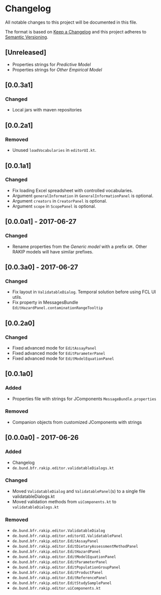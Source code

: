 # Changelog
All notable changes to this project will be documented in this file.

The format is based on [Keep a Changelog](http://keepachangelog.com/en/1.0.0/)
and this project adheres to [Semantic Versioning](http://semver.org/spec/v2.0.0.html).

## [Unreleased]
- Properties strings for *Predictive Model*
- Properties strings for *Other Empirical Model*

## [0.0.3a1]
### Changed
- Local jars with maven repositories

## [0.0.2a1]
### Removed
- Unused `loadVocabularies` in `editorUI.kt`.

## [0.0.1a1]
### Changed
- Fix loading Excel spreadsheet with controlled vocabularies.
- Argument `generalInformation` in `GeneralInformationPanel` is optional.
- Argument `creators` in `CreatorPanel` is optional.
- Argument `scope` in `ScopePanel` is optional.

## [0.0.0a1] - 2017-06-27
### Changed
- Rename properties from the *Generic model* with a prefix `GM.` Other RAKIP models will have similar prefixes.

## [0.0.3a0] - 2017-06-27
### Changed
- Fix layout in `ValidatableDialog`. Temporal solution before using FCL UI utils.
- Fix property in MessagesBundle `EditHazardPanel.contaminationRangeTooltip`

## [0.0.2a0]
### Changed
- Fixed advanced mode for `EditAssayPanel`
- Fixed advanced mode for `EditParameterPanel`
- Fixed advanced mode for `EditModelEquationPanel`

## [0.0.1a0]
### Added
- Properties file with strings for JComponents `MessageBundle.properties`

### Removed
- Companion objects from customized JComponents with strings

## [0.0.0a0] - 2017-06-26
### Added
- Changelog
- `de.bund.bfr.rakip.editor.validatableDialogs.kt`

### Changed
- Moved `ValidatableDialog` and `ValidatablePanel`(s) to a single file validatableDialogs.kt
- Moved validation methods from `uiComponents.kt` to `validatableDialogs.kt`

### Removed
- `de.bund.bfr.rakip.editor.ValidatableDialog`
- `de.bund.bfr.rakip.editor.editorUI.ValidatablePanel`
- `de.bund.bfr.rakip.editor.EditAssayPanel`
- `de.bund.bfr.rakip.editor.EditDietaryAssessmentMethodPanel`
- `de.bund.bfr.rakip.editor.EditHazardPanel`
- `de.bund.bfr.rakip.editor.EditModelEquationPanel`
- `de.bund.bfr.rakip.editor.EditParameterPanel`
- `de.bund.bfr.rakip.editor.EditPopulationGroupPanel`
- `de.bund.bfr.rakip.editor.EditProductPanel`
- `de.bund.bfr.rakip.editor.EditReferencePanel`
- `de.bund.bfr.rakip.editor.EditStudySamplePanel`
- `de.bund.bfr.rakip.editor.uiComponents.kt`